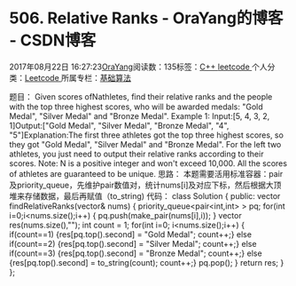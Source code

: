
# 506. Relative Ranks - OraYang的博客 - CSDN博客

2017年08月22日 16:27:23[OraYang](https://me.csdn.net/u010665216)阅读数：135标签：[C++																](https://so.csdn.net/so/search/s.do?q=C++&t=blog)[leetcode																](https://so.csdn.net/so/search/s.do?q=leetcode&t=blog)[
							](https://so.csdn.net/so/search/s.do?q=C++&t=blog)个人分类：[Leetcode																](https://blog.csdn.net/u010665216/article/category/7026962)
所属专栏：[基础算法](https://blog.csdn.net/column/details/16604.html)



题目：
Given scores ofNathletes, find their relative ranks and the people with the top three highest scores, who will be awarded medals: "Gold Medal", "Silver Medal" and "Bronze Medal".
Example 1:
Input:[5, 4, 3, 2, 1]Output:["Gold Medal", "Silver Medal", "Bronze Medal", "4", "5"]Explanation:The first three athletes got the top three highest scores, so they got "Gold Medal", "Silver Medal" and "Bronze Medal".
For the left two athletes, you just need to output their relative ranks according to their scores.
Note:
N is a positive integer and won't exceed 10,000.
All the scores of athletes are guaranteed to be unique.
思路：
本题需要活用标准容器：pair及priority_queue，先维护pair数值对，统计nums[i]及对应下标，然后根据大顶堆来存储数据，最后再赋值（to_string)
代码：
class Solution {
public:
    vector<string> findRelativeRanks(vector<int>& nums) {
        priority_queue<pair<int,int> > pq;
        for(int i=0;i<nums.size();i++)
        {
            pq.push(make_pair(nums[i],i));
        }
        vector<string> res(nums.size(),"");
        int count = 1;
        for(int i=0; i<nums.size();i++)
        {
            if(count==1) {res[pq.top().second] = "Gold Medal"; count++;}
            else if(count==2) {res[pq.top().second] = "Silver Medal"; count++;}
            else if(count==3) {res[pq.top().second] = "Bronze Medal"; count++;}
            else {res[pq.top().second] = to_string(count); count++;}
            pq.pop();
        }
        return res;
    }
};


